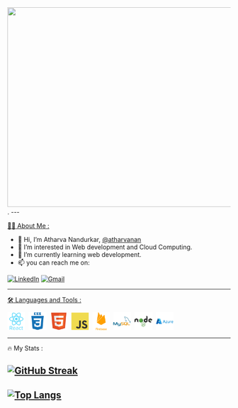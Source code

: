 <div align="center">
  <img src="https://cdn.dribbble.com/users/1162077/screenshots/3848914/programmer.gif" width="600" height="450"/>
</div>
.
---

<u>:woman_technologist: About Me :</u>
- 👋 Hi, I’m Atharva Nandurkar, [@atharvanan](https://github.com/atharvanan)
- 👀 I’m interested in Web development and Cloud Computing.
- 🌱 I’m currently learning web development.
-  📫 you can reach me on: <br>

[![LinkedIn](https://img.shields.io/badge/LinkedIn-Profile-blue?logo=linkedin)](https://www.linkedin.com/in/atharva-nandurkar-99062019b/)
[![Gmail](https://img.shields.io/badge/Gmail-Contact-red?logo=gmail)](mailto:atharvanandurkar2411@gmail)


---
<u> :hammer_and_wrench: Languages and Tools : </u>
<br>
<div>
  <img src="https://github.com/devicons/devicon/blob/master/icons/react/react-original-wordmark.svg" title="React" alt="React" width="40" height="40"/>&nbsp;
  <img src="https://github.com/devicons/devicon/blob/master/icons/css3/css3-plain-wordmark.svg"  title="CSS3" alt="CSS" width="40" height="40"/>&nbsp;
  <img src="https://github.com/devicons/devicon/blob/master/icons/html5/html5-original.svg" title="HTML5" alt="HTML" width="40" height="40"/>&nbsp;
  <img src="https://github.com/devicons/devicon/blob/master/icons/javascript/javascript-original.svg" title="JavaScript" alt="JavaScript" width="40" height="40"/>&nbsp;
  <img src="https://github.com/devicons/devicon/blob/master/icons/firebase/firebase-plain-wordmark.svg" title="Firebase" alt="Firebase" width="40" height="40"/>&nbsp;
  <img src="https://github.com/devicons/devicon/blob/master/icons/mysql/mysql-original-wordmark.svg" title="MySQL"  alt="MySQL" width="40" height="40"/>&nbsp;
  <img src="https://github.com/devicons/devicon/blob/master/icons/nodejs/nodejs-original-wordmark.svg" title="NodeJS" alt="NodeJS" width="40" height="40"/>&nbsp;
  <img src="https://github.com/devicons/devicon/blob/master/icons/azure/azure-original-wordmark.svg" title="Azure" alt="Azure" width="40" height="40"/>&nbsp;
</div>

---
 :fire: My Stats :
 <br>

[![GitHub Streak](http://github-readme-streak-stats.herokuapp.com?user=atharvanan&theme=dark&hide_border=true&date_format=j%20M%5B%20Y%5D)](https://git.io/streak-stats)
---
[![Top Langs](https://github-readme-stats.vercel.app/api/top-langs/?username=atharvanan)](https://github.com/anuraghazra/github-readme-stats)
---

